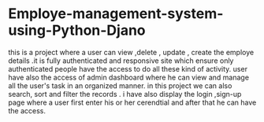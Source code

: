 # Employe-management-system-using-Python-Djano
this is a project where a user can view ,delete , update , create the employe details .it is fully authenticated and responsive site which ensure only authenticated people have the access to do all these kind of activity.
user have also the access of admin dashboard where he can view and manage all the user's task in an organized manner.
in this project we can also search, sort and filter the records .
 i have also display the login ,sign-up page where a user first enter his or her cerendtial and after that he can have the access.
